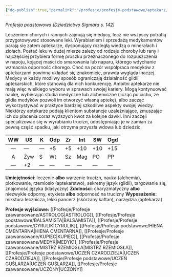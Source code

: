 ```yaml
---
{"dg-publish":true,"permalink":"/profesje/profesje-podstawowe/aptekarz/"}
---
```


*Profesja podstawowa (Dziedzictwo Sigmara s. 142)*

Leczeniem chorych i rannych zajmują się medycy, lecz nie wszyscy potrafią przygotowywać stosowane leki. Wyrabianiem i sprzedażą medykamentów parają się zatem aptekarze, dysponujący rozległą wiedzą o minerałach i ziołach. Postać leku w dużej mierze zależy od rodzaju choroby lub rany i najczęściej przybiera formę proszku przeznaczonego do rozpuszczenia w napoju, kojącej maści do smarowania lub naparu, którego wdychanie wzmacnia odporność chorego. Choć na pozór współpraca medyków z aptekarzami powinna układać się znakomicie, prawda wygląda inaczej. Medycy w każdy możliwy sposób ograniczają działalność gildii aptekarskich, które stanowią dla nich konkurencję. Ambitni aptekarze nie mają więc wielkiego wyboru w sprawach swojej kariery. Mogą kontynuować naukę, wybierając studia medyczne lub alchemiczne (licząc po cichu, że gildia medyków pozwoli im otworzyć własną aptekę), albo zacząć wykorzystywać w praktyce bardziej szkodliwe aspekty swojej wiedzy. Niektórzy aptekarze podają klientom substancje uzależniające, zmuszając ich do płacenia coraz wyższych kwot za kolejne dawki. Inni zaczęli specjalizować się w wyrabianiu trucizn, udostępniając je w zamian za pewną część spadku, jaki otrzyma przyszła wdowa lub dziedzic.

| WW  | US  | K   | Odp | Zr  | Int | SW  | Ogd |
|:---:| --- | --- | --- | --- | --- | --- | --- |
|  —  | —   | —   | +5  | +5  | +10 | +10 | +15 |
|  A  | Żyw | S   | Wt  | Sz  | Mag | PO  | PP  |
|  —  | +2  | —   | —   | —   | —   | —   | —   |

**Umiejętności**: leczenie **albo** warzenie trucizn, nauka (alchemia), plotkowanie, rzemiosło (aptekarstwo), sekretny język (gildii), targowanie się, znajomość języka (klasyczny)
**Zdolności**: charyzmatyczny **albo** niezwykle odporny, etykieta **albo** odporność na trucizny
**Wyposażenie:** mikstura lecznicza, lekki pancerz (skórzany kaftan), narzędzia (aptekarza)

**Profesje wyjściowe:** [[Profesje/Profesje zaawansowane/ASTROLOG\|ASTROLOG]], [[Profesje/Profesje podstawowe/BALSAMISTA\|BALSAMISTA]], [[Profesje/Profesje podstawowe/CYRULIK\|CYRULIK]], [[Profesje/Profesje podstawowe/HIENA CMENTARNA\|HIENA CMENTARNA]], [[Profesje/Profesje zaawansowane/KUPIEC\|KUPIEC]], [[Profesje/Profesje zaawansowane/MEDYK\|MEDYK]], [[Profesje/Profesje zaawansowane/MISTRZ RZEMIOSŁA\|MISTRZ RZEMIOSŁA]], [[Profesje/Profesje podstawowe/UCZEŃ CZARODZIEJA\|UCZEŃ CZARODZIEJA]], [[Profesje/Profesje podstawowe/UCZEŃ GUŚLARZA\|UCZEŃ GUŚLARZA]], [[Profesje/Profesje zaawansowane/UCZONY\|UCZONY]]